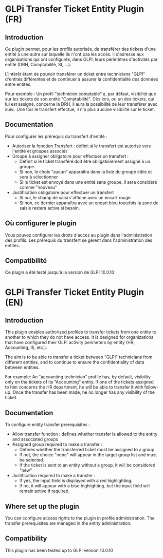 # GLPi Transfer Ticket Entity Plugin (FR)

## Introduction

Ce plugin permet, pour les profils autorisés, de transférer des tickets d'une entité à une autre sur laquelle ils n'ont pas les accès.
Il s'adresse aux organisations qui ont configurés, dans GLPI, leurs périmètres d'activités par entité (DRH, Comptabilité, SI, ...).

L'intérêt étant de pouvoir transférer un ticket entre techniciens "GLPI" d'entités différentes et de continuer à assurer la confidentialité des données entre entités.

Pour exemple : 
Un profil "technicien comptable" a, par défaut, visibilité que sur les tickets de son entité "Comptabilité".
Dès lors, où un des tickets, qui lui est assigné, concerne la DRH, il aura la possibilité de leur transférer avec suivi.
Une fois le transfert effectué, il n'a plus aucune visibilité sur le ticket.

## Documentation

Pour configurer les prérequis du transfert d'entité :

- Autoriser la fonction Transfert : définit si le transfert est autorisé vers l'entité et groupes associés
- Groupe à assigner obligatoire pour effectuer un transfert : 
	- Définit si le ticket transféré doit être obligatoirement assigné à un groupe.
	- Si non, le choix "aucun" apparaîtra dans la liste du groupe cible et sera à sélectionner
	- Si le ticket est envoyé dans une entité sans groupe, il sera considéré comme "nouveau"
- Justification obligatoire pour effectuer un transfert
	- Si oui, le champ de saisi s'affiche avec un encart rouge
	- Si non, ce dernier apparaîtra avec un encart bleu toutefois la zone de saisie restera active si besoin.

## Où configurer le plugin

Vous pouvez configurer les droits d'accès au plugin dans l'administration des profils.
Les prérequis du transfert se gèrent dans l'administration des entités.

## Compatibilité

Ce plugin a été testé jusqu'à la version de GLPI 10.0.10

# GLPi Transfer Ticket Entity Plugin (EN)

## Introduction

This plugin enables authorized profiles to transfer tickets from one entity to another to which they do not have access.
It is designed for organizations that have configured their GLPI activity perimeters by entity (HR, Accounting, IS, etc.).

The aim is to be able to transfer a ticket between "GLPI" technicians from different entities, and to continue to ensure the confidentiality of data between entities.

For example: 
An "accounting technician" profile has, by default, visibility only on the tickets of its "Accounting" entity.
If one of the tickets assigned to him concerns the HR department, he will be able to transfer it with follow-up.
Once the transfer has been made, he no longer has any visibility of the ticket.

## Documentation

To configure entity transfer prerequisites :

- Allow transfer function : defines whether transfer is allowed to the entity and associated groups
- Assigned group required to make a transfer : 
    - Defines whether the transferred ticket must be assigned to a group.
    - If not, the choice "none" will appear in the target group list and must be selected.
    - If the ticket is sent to an entity without a group, it will be considered "new"
- Justification required to make a transfer :
    - If yes, the input field is displayed with a red highlighting.
    - If no, it will appear with a blue highlighting, but the input field will remain active if required.

## Where set up the plugin

You can configure access rights to the plugin in profile administration.
The transfer prerequisites are managed in the entity administration.

## Compatibility

This plugin has been tested up to GLPI version 10.0.10